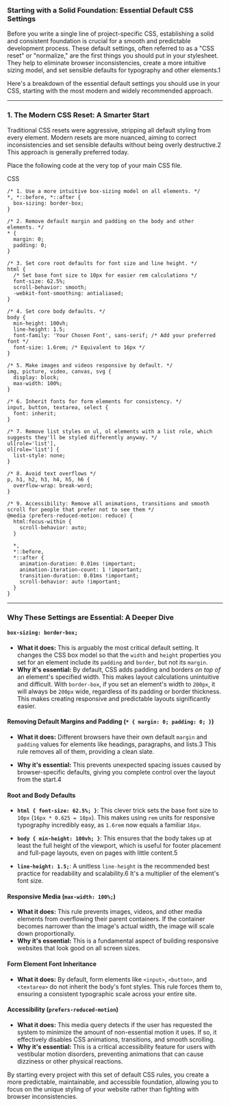 ### Starting with a Solid Foundation: Essential Default CSS Settings

Before you write a single line of project-specific CSS, establishing a solid and consistent foundation is crucial for a smooth and predictable development process. These default settings, often referred to as a "CSS reset" or "normalize," are the first things you should put in your stylesheet. They help to eliminate browser inconsistencies, create a more intuitive sizing model, and set sensible defaults for typography and other elements.1

Here's a breakdown of the essential default settings you should use in your CSS, starting with the most modern and widely recommended approach.

---

### 1. The Modern CSS Reset: A Smarter Start

Traditional CSS resets were aggressive, stripping all default styling from every element. Modern resets are more nuanced, aiming to correct inconsistencies and set sensible defaults without being overly destructive.2 This approach is generally preferred today.

Place the following code at the very top of your main CSS file.

CSS

```
/* 1. Use a more intuitive box-sizing model on all elements. */
*, *::before, *::after {
  box-sizing: border-box;
}

/* 2. Remove default margin and padding on the body and other elements. */
* {
  margin: 0;
  padding: 0;
}

/* 3. Set core root defaults for font size and line height. */
html {
  /* Set base font size to 10px for easier rem calculations */
  font-size: 62.5%;
  scroll-behavior: smooth;
  -webkit-font-smoothing: antialiased;
}

/* 4. Set core body defaults. */
body {
  min-height: 100vh;
  line-height: 1.5;
  font-family: 'Your Chosen Font', sans-serif; /* Add your preferred font */
  font-size: 1.6rem; /* Equivalent to 16px */
}

/* 5. Make images and videos responsive by default. */
img, picture, video, canvas, svg {
  display: block;
  max-width: 100%;
}

/* 6. Inherit fonts for form elements for consistency. */
input, button, textarea, select {
  font: inherit;
}

/* 7. Remove list styles on ul, ol elements with a list role, which suggests they'll be styled differently anyway. */
ul[role='list'],
ol[role='list'] {
  list-style: none;
}

/* 8. Avoid text overflows */
p, h1, h2, h3, h4, h5, h6 {
  overflow-wrap: break-word;
}

/* 9. Accessibility: Remove all animations, transitions and smooth scroll for people that prefer not to see them */
@media (prefers-reduced-motion: reduce) {
  html:focus-within {
    scroll-behavior: auto;
  }
  
  *,
  *::before,
  *::after {
    animation-duration: 0.01ms !important;
    animation-iteration-count: 1 !important;
    transition-duration: 0.01ms !important;
    scroll-behavior: auto !important;
  }
}
```

---

### Why These Settings are Essential: A Deeper Dive

#### **`box-sizing: border-box;`**

- **What it does:** This is arguably the most critical default setting. It changes the CSS box model so that the `width` and `height` properties you set for an element include its `padding` and `border`, but not its `margin`.
- **Why it's essential:** By default, CSS adds padding and borders _on top of_ an element's specified width. This makes layout calculations unintuitive and difficult. With `border-box`, if you set an element's width to `200px`, it will always be `200px` wide, regardless of its padding or border thickness. This makes creating responsive and predictable layouts significantly easier.

#### **Removing Default Margins and Padding (`* { margin: 0; padding: 0; }`)**

- **What it does:** Different browsers have their own default `margin` and `padding` values for elements like headings, paragraphs, and lists.3 This rule removes all of them, providing a clean slate.
    
- **Why it's essential:** This prevents unexpected spacing issues caused by browser-specific defaults, giving you complete control over the layout from the start.4
    

#### **Root and Body Defaults**

- **`html { font-size: 62.5%; }`**: This clever trick sets the base font size to `10px` (`16px * 0.625 = 10px`). This makes using `rem` units for responsive typography incredibly easy, as `1.6rem` now equals a familiar `16px`.
- **`body { min-height: 100vh; }`**: This ensures that the body takes up at least the full height of the viewport, which is useful for footer placement and full-page layouts, even on pages with little content.5
    
- **`line-height: 1.5;`**: A unitless `line-height` is the recommended best practice for readability and scalability.6 It's a multiplier of the element's font size.
    

#### **Responsive Media (`max-width: 100%;`)**

- **What it does:** This rule prevents images, videos, and other media elements from overflowing their parent containers. If the container becomes narrower than the image's actual width, the image will scale down proportionally.
- **Why it's essential:** This is a fundamental aspect of building responsive websites that look good on all screen sizes.

#### **Form Element Font Inheritance**

- **What it does:** By default, form elements like `<input>`, `<button>`, and `<textarea>` do not inherit the body's font styles. This rule forces them to, ensuring a consistent typographic scale across your entire site.

#### **Accessibility (`prefers-reduced-motion`)**

- **What it does:** This media query detects if the user has requested the system to minimize the amount of non-essential motion it uses. If so, it effectively disables CSS animations, transitions, and smooth scrolling.
- **Why it's essential:** This is a critical accessibility feature for users with vestibular motion disorders, preventing animations that can cause dizziness or other physical reactions.

By starting every project with this set of default CSS rules, you create a more predictable, maintainable, and accessible foundation, allowing you to focus on the unique styling of your website rather than fighting with browser inconsistencies.